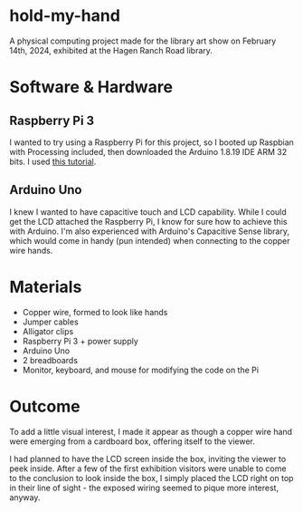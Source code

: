 # hold-my-hand
A physical computing project made for the library art show on February 14th, 2024, exhibited at the Hagen Ranch Road library. 

# Software & Hardware
## Raspberry Pi 3
I wanted to try using a Raspberry Pi for this project, so I booted up Raspbian with Processing included, then downloaded the Arduino 1.8.19 IDE ARM 32 bits. I used [this tutorial](https://www.youtube.com/watch?v=xWCwJXz4B4I).
## Arduino Uno
I knew I wanted to have capacitive touch and LCD capability. While I could get the LCD attached the Raspberry Pi, I know for sure how to achieve this with Arduino. I'm also experienced with Arduino's Capacitive Sense library, which would come in handy (pun intended) when connecting to the copper wire hands.

# Materials
* Copper wire, formed to look like hands
* Jumper cables
* Alligator clips
* Raspberry Pi 3 + power supply
* Arduino Uno
* 2 breadboards
* Monitor, keyboard, and mouse for modifying the code on the Pi

# Outcome
To add a little visual interest, I made it appear as though a copper wire hand were emerging from a cardboard box, offering itself to the viewer.

I had planned to have the LCD screen inside the box, inviting the viewer to peek inside. After a few of the first exhibition visitors were unable to come to the conclusion to look inside the box, I simply placed the LCD right on top in their line of sight - the exposed wiring seemed to pique more interest, anyway.

